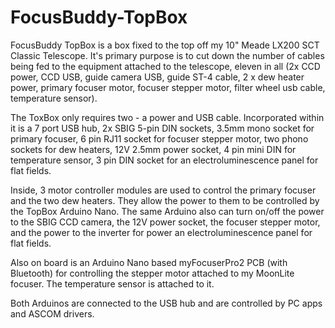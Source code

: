 # FocusBuddy-TopBox

FocusBuddy TopBox is a box fixed to the top off my 10" Meade LX200 SCT Classic Telescope.  It's primary purpose is to cut down the number of cables being fed to the equipment attached to the telescope, eleven in all (2x CCD power, CCD USB, guide camera USB, guide ST-4 cable, 2 x dew heater power, primary focuser motor, focuser stepper motor, filter wheel usb cable, temperature sensor).

The ToxBox only requires two - a power and USB cable.  Incorporated within it is a 7 port USB hub, 2x SBIG 5-pin DIN sockets, 3.5mm mono socket for primary focuser, 6 pin RJ11 socket for focuser stepper motor, two phono sockets for dew heaters, 12V 2.5mm power socket, 4 pin mini DIN for temperature sensor, 3 pin DIN socket for an electroluminescence panel for flat fields.

Inside, 3 motor controller modules are used to control the primary focuser and the two dew heaters.  They allow the power to them to be controlled by the TopBox Arduino Nano.  The same Arduino also can turn on/off the power to the SBIG CCD camera, the 12V power socket, the focuser stepper motor, and the power to the inverter for power an electroluminescence panel for flat fields.

Also on board is an Arduino Nano based myFocuserPro2 PCB (with Bluetooth) for controlling the stepper motor attached to my MoonLite focuser.  The temperature sensor is attached to it.

Both Arduinos are connected to the USB hub and are controlled by PC apps and ASCOM drivers.
